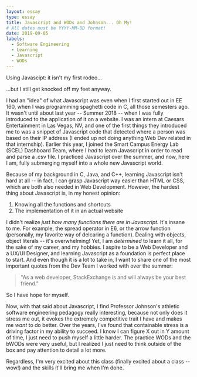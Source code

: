 ```yaml
---
layout: essay
type: essay
title: Javascript and WODs and Johnson... Oh My!
# All dates must be YYYY-MM-DD format!
date: 2019-09-05
labels:
  - Software Engineering
  - Learning
  - Javascript
  - WODs
---
```


Using Javascipt: it isn't my first rodeo... 

...but I still get knocked off my feet anyway. 

I had an "idea" of what Javascript was even when I first started out in EE 160, when I was programming spaghetti code in C, 
all those semesters ago. It wasn't until about last year -- Summer 2018 -- when I was fully introduced to the application 
of it on a website. I was an intern at Caesars Entertainment in Las Vegas, NV, and one of the first things they introduced 
me to was a snippet of Javascript code that detected where a person was based on their IP address (I ended up not doing 
anything Web Dev related in that internship). Earlier this year, I joined the Smart Campus Energy Lab (SCEL) Dashboard Team,
where I <i>had</i> to learn Javascript in order to read and parse a .csv file. I practiced Javascript over the summer, and 
now, here I am, fully submerging myself into a whole new Javascript world. 

Because of my background in C, Java, and C++, learning Javascript isn't hard at all -- in fact, I can grasp Javascript way 
easier than HTML or CSS, which are both also needed in Web Development. However, the hardest thing about Javascript is, in 
my honest opinion: 

  <ol>
    <li> Knowing all the functions and shortcuts
    <li> The implementation of it in an actual website</li>
   </ol> 
 
I didn't realize <i>just how many functions there are in Javascript.</i> It's insane to me. For example, the spread operator
in E6, or the arrow function (personally, my favorite way of delcaring a function). Dealing with objects, object literals --
it's overwhelming! Yet, I am <i>determined</i> to learn it all, for the sake of my career, and my hobbies. I aspire to be a 
Web Developer and a UX/UI Designer, and learning Javascript as a foundation is perfect place to start. And even though it is
a lot to take in, I want to share one of the most important quotes from the Dev Team I worked with over the summer: 

  <blockquote>
    "As a web developer, StackExchange is and will always be your best friend."
  </blockquote>
  
So I have hope for myself. 
 
Now, with that said about Javascript, I find Professor Johnson's athletic software engineering pedagogy really interesting, 
because not only does it stress me out, it evokes the extremely competitive trait I have and makes me <i>want</i> to do better.
Over the years, I've found that containable stress is a driving factor in my ability to succeed. I know I can figure X out in
Y amount of time, I just need to push myself a little harder. The practice WODs and the bWODs were very useful, but I realized 
I just need to think outside of the box and pay attention to detail a lot more. 

Regardless, I'm very excited about this class (finally excited about a class --wow!) and the skills it'll bring me when I'm done.
 
 
